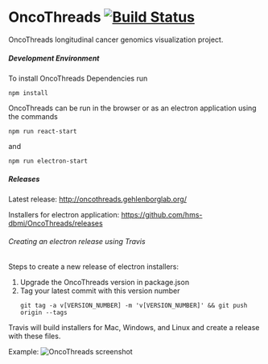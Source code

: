 # OncoThreads [![Build Status](https://travis-ci.org/hms-dbmi/OncoThreads.svg?branch=master)](https://travis-ci.org/hms-dbmi/OncoThreads)
OncoThreads longitudinal cancer genomics visualization project.

##### Development Environment
To install OncoThreads Dependencies run

```
npm install
```

OncoThreads can be run in the browser or as an electron application using the commands
```
npm run react-start
```
and
```
npm run electron-start
```
##### Releases
Latest release: <http://oncothreads.gehlenborglab.org/>

Installers for electron application: <https://github.com/hms-dbmi/OncoThreads/releases>

###### Creating an electron release using Travis
Steps to create a new release of electron installers:
1. Upgrade the OncoThreads version in package.json 
2. Tag your latest commit with this version number 
    ```
    git tag -a v[VERSION_NUMBER] -m 'v[VERSION_NUMBER]' && git push origin --tags
    ```
Travis will build installers for Mac, Windows, and Linux and create a release with these files.

Example:
![OncoThreads screenshot](https://user-images.githubusercontent.com/15909854/64640272-9869a300-d3d7-11e9-8901-f23789bd9525.png)
